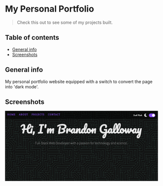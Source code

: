 # My Personal Portfolio
> Check this out to see some of my projects built.

## Table of contents
* [General info](#general-info)
* [Screenshots](#screenshots)

## General info
My personal portfolio website equipped with a switch to convert the page into 'dark mode'. 

## Screenshots
![Example screenshot](./img/screenshot.png)

